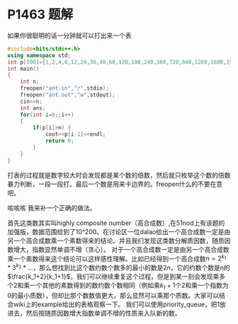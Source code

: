 # P1463 题解


如果你很聪明的话一分钟就可以打出来一个表

```cpp
#include<bits/stdc++.h>
using namespace std;
int p[500]={1,2,4,6,12,24,36,48,60,120,180,240,360,720,840,1260,1680,2520,5040,7560,10080,15120,20160,25200,27720,45360,50400,55440,83160,110880,166320,221760,277200,332640,498960,554400,665280,720720,1081080,1441440,2162160,2882880,3603600,4324320,6486480,7207200,8648640,10810800,14414400,17297280,21621600,32432400,36756720,43243200,61261200,73513440,110270160,122522400,147026880,183783600,245044800,294053760,367567200,551350800,698377680,735134400,1102701600,1396755360,2001000000};
int main()
{
    int n;
    freopen("ant.in","r",stdin);
    freopen("ant.out","w",stdout);
    cin>>n;
    int ans;
    for(int i=0;;i++)
    {
        if(p[i]>n) {
            cout<<p[i-1]<<endl;
            return 0;
        }
    }
}
```


打表的过程就是数字较大时会发现都是某个数的倍数，然后就只枚举这个数的倍数暴力判断，一段一段打。最后一个数是用来卡边界的。freopen什么的不要在意吧。

咳咳咳
我来补一个正确的做法。

首先这类数其实叫highly composite number（高合成数）,在51nod上有该题的加强版，数据范围给到了10^200。在讨论区一位dalao给出一个高合成数一定是由另一个高合成数乘一个素数得来的结论。并且我们发现这类数分解质因数，随质因数增大，指数显然单调不增（贪心）。
对于一个高合成数一定是由另一个高合成数乘一个素数得来这个结论可以这样感性理解。比如已经得到一个高合成数$n=2^{k_1}*3^{k_2}*...$，那么想找到比这个数约数个数多的最小的数是$2n$，它的约数个数是n的$\frac{k_1+2}{k_1+1}$，我们可以继续重复这个过程，但是到某一刻会发现乘多个2和乘一个其他的素数得到的数约数个数相同（例如乘$k_1+1$个2和乘一个指数为0的最小质数），但却比那个数数值更大，那么显然可以乘那个质数。大家可以结合wiki上的example给出的表格观察一下。
我们可以使用priority_queue，把1放进去，然后按随质因数增大指数单调不增的性质来入队新的数。
